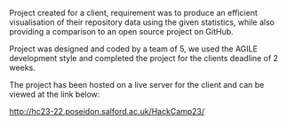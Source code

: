 Project created for a client, requirement was to produce an efficient visualisation of their repository data using the given statistics, while also providing a comparison to an open source project on GitHub.

Project was designed and coded by a team of 5, we used the AGILE development style and completed the project for the clients deadline of 2 weeks.

The project has been hosted on a live server for the client and can be viewed at the link below: 

http://hc23-22.poseidon.salford.ac.uk/HackCamp23/
